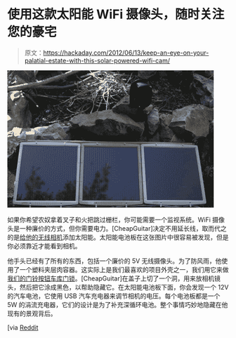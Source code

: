 # 使用这款太阳能 WiFi 摄像头，随时关注您的豪宅

> 原文：<https://hackaday.com/2012/06/13/keep-an-eye-on-your-palatial-estate-with-this-solar-powered-wifi-cam/>

![](img/6cfde3c3aa5e1268ae1dccb4faf75a92.png "solar-powered-webcam")

如果你希望农奴拿着叉子和火把跳过栅栏，你可能需要一个监视系统。WiFi 摄像头是一种廉价的方式，但你需要电力。[CheapGuitar]决定不用延长线，取而代之的是[给他的无线相机](http://imgur.com/a/IgdrQ)添加太阳能。太阳能电池板在这张图片中很容易被发现，但是你必须靠近才能看到相机。

他手头已经有了所有的东西，包括一个廉价的 5V 无线摄像头。为了防风雨，他使用了一个塑料夹层肉容器。这实际上是我们最喜欢的项目外壳之一，我们用它来做[我们的门铃按钮车库门锁](http://hackaday.com/2010/08/02/doorbell-combo-lock-can-open-your-garage-door/)。[CheapGuitar]在盖子上切了一个洞，用来放相机镜头，然后把它涂成黑色，以帮助隐藏它。在太阳能电池板下面，你会发现一个 12V 的汽车电池，它使用 USB 汽车充电器来调节相机的电压。每个电池板都是一个 5W 的涓流充电器，它们的设计是为了补充深循环电池。整个事情巧妙地隐藏在他现有的景观背后。

[via [Reddit](http://www.reddit.com/r/DIY/comments/urgw4/diy_80211_solar_powered_camera_imgur/)